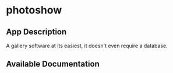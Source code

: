 # photoshow

## App Description

A gallery software at its easiest, it doesn't even require a database.

## Available Documentation

